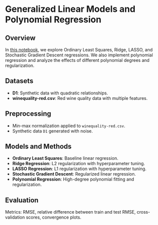 # Generalized Linear Models and Polynomial Regression

## Overview

In [this notebook](./Generalized_Linear_Models_Polynomial_Regression.ipynb), we explore Ordinary Least Squares, Ridge, LASSO, and Stochastic Gradient Descent regressions. We also implement polynomial regression and analyze the effects of different polynomial degrees and regularization.

## Datasets

- **D1**: Synthetic data with quadratic relationships.
- **winequality-red.csv**: Red wine quality data with multiple features.

## Preprocessing

- Min-max normalization applied to `winequality-red.csv`.
- Synthetic data `D1` generated with noise.

## Models and Methods

- **Ordinary Least Squares**: Baseline linear regression.
- **Ridge Regression**: L2 regularization with hyperparameter tuning.
- **LASSO Regression**: L1 regularization with hyperparameter tuning.
- **Stochastic Gradient Descent**: Regularized linear regression.
- **Polynomial Regression**: High-degree polynomial fitting and regularization.

## Evaluation

Metrics: RMSE, relative difference between train and test RMSE, cross-validation scores, convergence plots.
